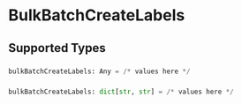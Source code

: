 # BulkBatchCreateLabels


## Supported Types

### 

```python
bulkBatchCreateLabels: Any = /* values here */
```

### 

```python
bulkBatchCreateLabels: dict[str, str] = /* values here */
```

